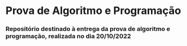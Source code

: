 # Prova de Algoritmo e Programação
### Repositório destinado à entrega da prova de algoritmo e programação, realizada no dia 20/10/2022